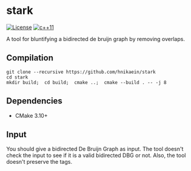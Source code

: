 # stark
[![License](http://img.shields.io/badge/license-MIT-brightgreen.svg)](https://opensource.org/licenses/MIT)
[![c++11](https://img.shields.io/badge/platform-c++/11-blue.svg)](https://isocpp.org/wiki/faq/cpp11)

A tool for bluntifying a bidirected de bruijn graph by removing overlaps.

## Compilation

    git clone --recursive https://github.com/hnikaein/stark 
    cd stark
    mkdir build;  cd build;  cmake ..;  cmake --build . -- -j 8
    
## Dependencies

* CMake 3.10+

## Input

You should give a bidirected De Bruijn Graph as input. The tool doesn't check the 
input to see if it is a valid bidirected DBG or not. Also, the tool doesn't preserve
the tags. 